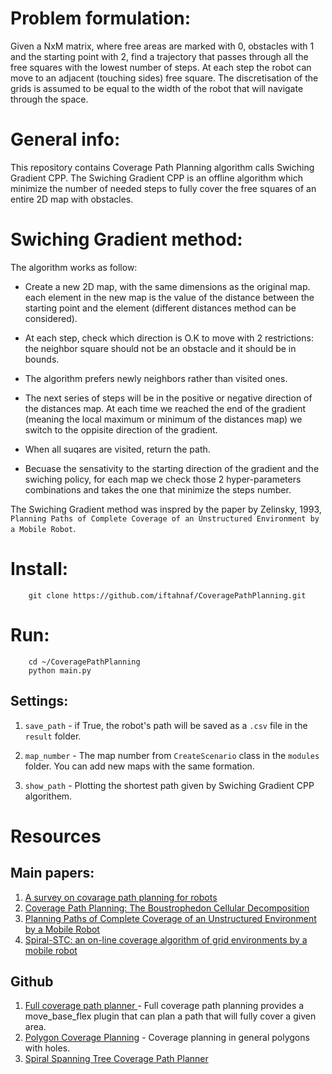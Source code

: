 # Problem formulation:

Given a NxM matrix, where free areas are marked with 0, obstacles with 1 and the starting point with 2, find a trajectory that passes through all the free squares with the lowest number of steps. At each step the robot can move to an adjacent (touching sides) free square. The discretisation of the grids is assumed to be equal to the width of the robot that will navigate through the space.

# General info:

This repository contains Coverage Path Planning algorithm calls Swiching Gradient CPP.
The Swiching Gradient CPP is an offline algorithm which minimize the number of needed steps to fully cover the free squares of an entire 2D map with obstacles.

# Swiching Gradient method:

The algorithm works as follow:

* Create a new 2D map, with the same dimensions as the original map. each element in the new map is the value of the distance between the starting point and the element (different distances method can be considered).

* At each step, check which direction is O.K to move with 2 restrictions: the neighbor square should not be an obstacle and it should be in bounds. 

* The algorithm prefers newly neighbors rather than visited ones.

* The next series of steps will be in the positive or negative direction of the distances map. 
At each time we reached the end of the gradient (meaning the local maximum or minimum of the distances map) we switch to the oppisite direction of the gradient.

* When all suqares are visited, return the path.

* Becuase the sensativity to the starting direction of the gradient and the swiching policy, for each map we check those 2 hyper-parameters combinations and takes the one that minimize the steps number.


The Swiching Gradient method was inspred by the paper by Zelinsky, 1993, `Planning Paths of Complete Coverage of an Unstructured Environment by a Mobile Robot`.

# Install:

        git clone https://github.com/iftahnaf/CoveragePathPlanning.git

# Run:

        cd ~/CoveragePathPlanning
        python main.py

## Settings:

1. `save_path` - if True, the robot's path will be saved as a `.csv` file in the `result` folder.

2. `map_number` - The map number from `CreateScenario` class in the `modules` folder. You can add new maps with the same formation.

3. `show_path` - Plotting the shortest path given by Swiching Gradient CPP algorithem.

# Resources

## Main papers:
1. [A survey on covarage path planning for robots](https://www.sciencedirect.com/science/article/abs/pii/S092188901300167X)
2. [Coverage Path Planning: The Boustrophedon Cellular Decomposition](https://link.springer.com/chapter/10.1007/978-1-4471-1273-0_32)
3. [Planning Paths of Complete Coverage of an Unstructured Environment by a Mobile Robot](https://citeseerx.ist.psu.edu/viewdoc/download?doi=10.1.1.53.7617&rep=rep1&type=pdf)
4. [Spiral-STC: an on-line coverage algorithm of grid environments by a mobile robot](https://ieeexplore.ieee.org/abstract/document/1013479)

## Github
1. [Full coverage path planner ](https://github.com/nobleo/full_coverage_path_planner) - Full coverage path planning provides a move_base_flex plugin that can plan a path that will fully cover a given area.
2. [Polygon Coverage Planning](https://github.com/ethz-asl/polygon_coverage_planning)  - Coverage planning in general polygons with holes.
3. [Spiral Spanning Tree Coverage Path Planner](https://github.com/AtsushiSakai/PythonRobotics/blob/master/PathPlanning/SpiralSpanningTreeCPP/spiral_spanning_tree_coverage_path_planner.py)





